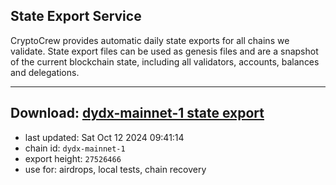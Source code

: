 ## State Export Service
CryptoCrew provides automatic daily state exports for all chains we validate. State export files can be used as genesis files and are a snapshot of the current blockchain state, including all validators, accounts, balances and delegations.

---
**Download: [dydx-mainnet-1 state export](https://dl-tyo.ccvalidators.com/SERVICE/dydx/dydx-mainnet-1_export_27526466.json)**
---

- last updated: Sat Oct 12 2024 09:41:14
- chain id: `dydx-mainnet-1`
- export height: `27526466`
- use for: airdrops, local tests, chain recovery
